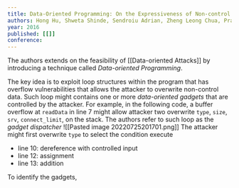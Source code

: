 ```yaml
---
title: Data-Oriented Programming: On the Expressiveness of Non-control Data Attacks
authors: Hong Hu, Shweta Shinde, Sendroiu Adrian, Zheng Leong Chua, Prateek Saxena, Zhenkai Liang
year: 2016
published: [[]]
conference: 
---
```


The authors extends on the feasibility of [[Data-oriented Attacks]] by introducing a technique called *Data-oriented Programming*. 

The key idea is to exploit loop structures within the program that has overflow vulnerabilities that allows the attacker  to overwrite non-control data. Such loop might contains one or more *data-oriented gadgets* that are controlled by the attacker. For example, in the following code, a buffer overflow at `readData` in line 7 might allow attacker two overwrite `type`, `size`, `srv`, `connect_limit`, on the stack.
The authors refer to such loop as the *gadget dispatcher*
![[Pasted image 20220725201701.png]]
The attacker might first overwrite `type` to select the condition execute
- line 10: dereference with controlled input
- line 12: assignment 
- line 13:  addition


To identify the gadgets, 

